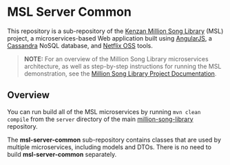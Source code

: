 # MSL Server Common

This repository is a sub-repository of the [Kenzan Million Song Library](https://github.com/kenzanmedia/million-song-library) (MSL) project, a microservices-based Web application built using [AngularJS](https://angularjs.org/), a [Cassandra](http://cassandra.apache.org/) NoSQL database, and [Netflix OSS](http://netflix.github.io/) tools.

> **NOTE:** For an overview of the Million Song Library microservices architecture, as well as step-by-step instructions for running the MSL demonstration, see the [Million Song Library Project Documentation](https://github.com/kenzanmedia/million-song-library/tree/develop/docs).

## Overview

You can run build all of the MSL microservices by running `mvn clean compile` from the `server` directory of the main [million-song-library](https://github.com/kenzanmedia/million-song-library/tree/develop/server) repository.

The **msl-server-common** sub-repository contains classes that are used by multiple microservices, including models and DTOs. There is no need to build **msl-server-common** separately.
